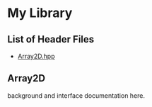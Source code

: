 # My Library

## List of Header Files

+ [Array2D.hpp](#array2d)

## Array2D

background and interface documentation here.
